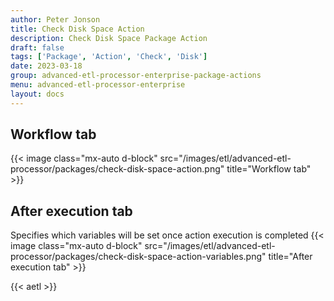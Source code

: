 ```yaml
---
author: Peter Jonson
title: Check Disk Space Action
description: Check Disk Space Package Action
draft: false
tags: ['Package', 'Action', 'Check', 'Disk']
date: 2023-03-18
group: advanced-etl-processor-enterprise-package-actions
menu: advanced-etl-processor-enterprise
layout: docs
---
```


## Workflow tab

{{< image class="mx-auto d-block"  src="/images/etl/advanced-etl-processor/packages/check-disk-space-action.png" title="Workflow tab" >}}

## After execution tab

Specifies which variables will be set once action execution is completed
{{< image class="mx-auto d-block"  src="/images/etl/advanced-etl-processor/packages/check-disk-space-action-variables.png" title="After execution tab" >}}

{{< aetl >}}
